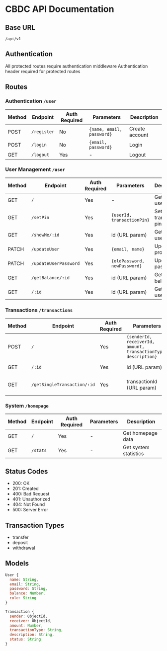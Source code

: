 # CBDC API Documentation

## Base URL

`/api/v1`

## Authentication

All protected routes require authentication middleware
Authentication header required for protected routes

## Routes

### Authentication `/user`

| Method | Endpoint    | Auth Required | Parameters                | Description    |
| ------ | ----------- | ------------- | ------------------------- | -------------- |
| POST   | `/register` | No            | `{name, email, password}` | Create account |
| POST   | `/login`    | No            | `{email, password}`       | Login          |
| GET    | `/logout`   | Yes           | -                         | Logout         |

### User Management `/user`

| Method | Endpoint              | Auth Required | Parameters                   | Description         |
| ------ | --------------------- | ------------- | ---------------------------- | ------------------- |
| GET    | `/`                   | Yes           | -                            | Get all users       |
| GET    | `/setPin`             | Yes           | `{userId, transactionPin}`   | Set transaction pin |
| GET    | `/showMe/:id`         | Yes           | id (URL param)               | Get current user    |
| PATCH  | `/updateUser`         | Yes           | `{email, name}`              | Update profile      |
| PATCH  | `/updateUserPassword` | Yes           | `{oldPassword, newPassword}` | Update password     |
| GET    | `/getBalance/:id`     | Yes           | id (URL param)               | Get user balance    |
| GET    | `/:id`                | Yes           | id (URL param)               | Get single user     |

### Transactions `/transactions`

| Method | Endpoint                    | Auth Required | Parameters                                                     | Description             |
| ------ | --------------------------- | ------------- | -------------------------------------------------------------- | ----------------------- |
| POST   | `/`                         | Yes           | `{senderId, receiverId, amount, transactionType, description}` | Create transaction      |
| GET    | `/:id`                      | Yes           | id (URL param)                                                 | List all transactions   |
| GET    | `/getSingleTransaction/:id` | Yes           | transactionId (URL param)                                      | Get transaction details |

### System `/homepage`

| Method | Endpoint | Auth Required | Parameters | Description           |
| ------ | -------- | ------------- | ---------- | --------------------- |
| GET    | `/`      | Yes           | -          | Get homepage data     |
| GET    | `/stats` | Yes           | -          | Get system statistics |

## Status Codes

- 200: OK
- 201: Created
- 400: Bad Request
- 401: Unauthorized
- 404: Not Found
- 500: Server Error

## Transaction Types

- transfer
- deposit
- withdrawal

## Models

```javascript
User {
  name: String,
  email: String,
  password: String,
  balance: Number,
  role: String
}

Transaction {
  sender: ObjectId,
  receiver: ObjectId,
  amount: Number,
  transactionType: String,
  description: String,
  status: String
}
```
